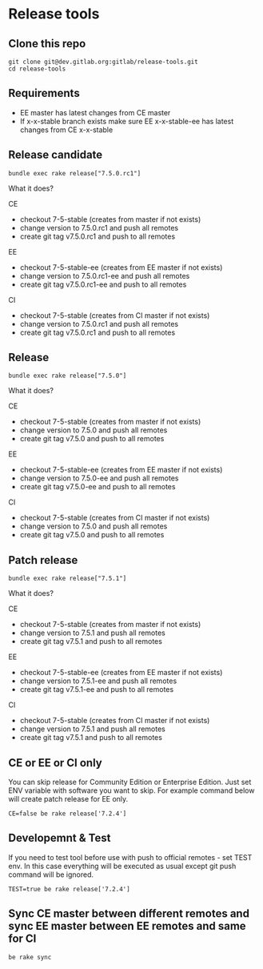 # Release tools

## Clone this repo

    git clone git@dev.gitlab.org:gitlab/release-tools.git
    cd release-tools

## Requirements

* EE master has latest changes from CE master
* If x-x-stable branch exists make sure EE x-x-stable-ee has latest changes from CE x-x-stable 

## Release candidate

    bundle exec rake release["7.5.0.rc1"]


What it does?

CE

* checkout 7-5-stable (creates from master if not exists)
* change version to 7.5.0.rc1 and push all remotes
* create git tag v7.5.0.rc1 and push to all remotes

EE

* checkout 7-5-stable-ee (creates from EE master if not exists)
* change version to 7.5.0.rc1-ee and push all remotes
* create git tag v7.5.0.rc1-ee and push to all remotes

CI

* checkout 7-5-stable (creates from CI master if not exists)
* change version to 7.5.0.rc1 and push all remotes
* create git tag v7.5.0.rc1 and push to all remotes


## Release

    bundle exec rake release["7.5.0"]

What it does?

CE

* checkout 7-5-stable (creates from master if not exists)
* change version to 7.5.0 and push all remotes
* create git tag v7.5.0 and push to all remotes

EE

* checkout 7-5-stable-ee (creates from EE master if not exists)
* change version to 7.5.0-ee and push all remotes
* create git tag v7.5.0-ee and push to all remotes

CI

* checkout 7-5-stable (creates from CI master if not exists)
* change version to 7.5.0 and push all remotes
* create git tag v7.5.0 and push to all remotes

## Patch release

    bundle exec rake release["7.5.1"]


What it does?

CE

* checkout 7-5-stable (creates from master if not exists)
* change version to 7.5.1 and push all remotes
* create git tag v7.5.1 and push to all remotes

EE

* checkout 7-5-stable-ee (creates from EE master if not exists)
* change version to 7.5.1-ee and push all remotes
* create git tag v7.5.1-ee and push to all remotes

CI

* checkout 7-5-stable (creates from CI master if not exists)
* change version to 7.5.1 and push all remotes
* create git tag v7.5.1 and push to all remotes


## CE or EE or CI only

You can skip release for Community Edition or Enterprise Edition. 
Just set ENV variable with software you want to skip. For example command 
below will create patch release for EE only.

    CE=false be rake release['7.2.4']


## Developemnt & Test

If you need to test tool before use with push to official remotes - set TEST env. 
In this case everything will be executed as usual except git push command will be ignored. 


    TEST=true be rake release['7.2.4']


## Sync CE master between different remotes and sync EE master between EE remotes and same for CI

 
    be rake sync
